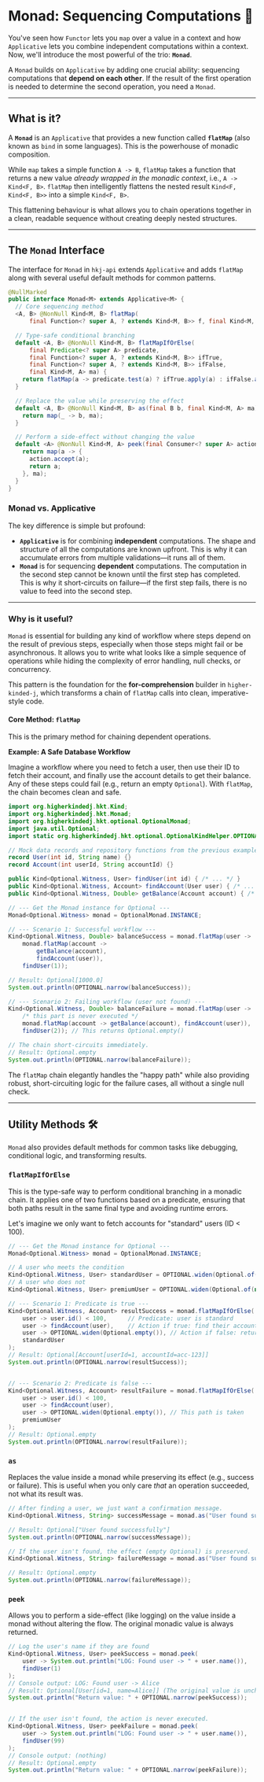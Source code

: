 # Monad: Sequencing Computations 🔗

You've seen how `Functor` lets you `map` over a value in a context and how `Applicative` lets you combine independent computations within a context. Now, we'll introduce the most powerful of the trio: **`Monad`**.

A `Monad` builds on `Applicative` by adding one crucial ability: sequencing computations that **depend on each other**. If the result of the first operation is needed to determine the second operation, you need a `Monad`.

---

## What is it?

A **`Monad`** is an `Applicative` that provides a new function called **`flatMap`** (also known as `bind` in some languages). This is the powerhouse of monadic composition.

While `map` takes a simple function `A -> B`, `flatMap` takes a function that returns a new value *already wrapped in the monadic context*, i.e., `A -> Kind<F, B>`. `flatMap` then intelligently flattens the nested result `Kind<F, Kind<F, B>>` into a simple `Kind<F, B>`.

This flattening behaviour is what allows you to chain operations together in a clean, readable sequence without creating deeply nested structures.

---

## The `Monad` Interface

The interface for `Monad` in `hkj-api` extends `Applicative` and adds `flatMap` along with several useful default methods for common patterns.

```java
@NullMarked
public interface Monad<M> extends Applicative<M> {
  // Core sequencing method
  <A, B> @NonNull Kind<M, B> flatMap(
      final Function<? super A, ? extends Kind<M, B>> f, final Kind<M, A> ma);

  // Type-safe conditional branching
  default <A, B> @NonNull Kind<M, B> flatMapIfOrElse(
      final Predicate<? super A> predicate,
      final Function<? super A, ? extends Kind<M, B>> ifTrue,
      final Function<? super A, ? extends Kind<M, B>> ifFalse,
      final Kind<M, A> ma) {
    return flatMap(a -> predicate.test(a) ? ifTrue.apply(a) : ifFalse.apply(a), ma);
  }

  // Replace the value while preserving the effect
  default <A, B> @NonNull Kind<M, B> as(final B b, final Kind<M, A> ma) {
    return map(_ -> b, ma);
  }

  // Perform a side-effect without changing the value
  default <A> @NonNull Kind<M, A> peek(final Consumer<? super A> action, final Kind<M, A> ma) {
    return map(a -> {
      action.accept(a);
      return a;
    }, ma);
  }
}
```

### Monad vs. Applicative

The key difference is simple but profound:

* **`Applicative`** is for combining **independent** computations. The shape and structure of all the computations are known upfront. This is why it can accumulate errors from multiple validations—it runs all of them.
* **`Monad`** is for sequencing **dependent** computations. The computation in the second step cannot be known until the first step has completed. This is why it short-circuits on failure—if the first step fails, there is no value to feed into the second step.

---

### Why is it useful?

`Monad` is essential for building any kind of workflow where steps depend on the result of previous steps, especially when those steps might fail or be asynchronous. It allows you to write what looks like a simple sequence of operations while hiding the complexity of error handling, null checks, or concurrency.

This pattern is the foundation for the **for-comprehension** builder in `higher-kinded-j`, which transforms a chain of `flatMap` calls into clean, imperative-style code.

#### Core Method: `flatMap`

This is the primary method for chaining dependent operations.

**Example: A Safe Database Workflow**

Imagine a workflow where you need to fetch a user, then use their ID to fetch their account, and finally use the account details to get their balance. Any of these steps could fail (e.g., return an empty `Optional`). With `flatMap`, the chain becomes clean and safe.

```java
import org.higherkindedj.hkt.Kind;
import org.higherkindedj.hkt.Monad;
import org.higherkindedj.hkt.optional.OptionalMonad;
import java.util.Optional;
import static org.higherkindedj.hkt.optional.OptionalKindHelper.OPTIONAL;

// Mock data records and repository functions from the previous example...
record User(int id, String name) {}
record Account(int userId, String accountId) {}

public Kind<Optional.Witness, User> findUser(int id) { /* ... */ }
public Kind<Optional.Witness, Account> findAccount(User user) { /* ... */ }
public Kind<Optional.Witness, Double> getBalance(Account account) { /* ... */ }

// --- Get the Monad instance for Optional ---
Monad<Optional.Witness> monad = OptionalMonad.INSTANCE;

// --- Scenario 1: Successful workflow ---
Kind<Optional.Witness, Double> balanceSuccess = monad.flatMap(user ->
    monad.flatMap(account ->
        getBalance(account),
        findAccount(user)),
    findUser(1));

// Result: Optional[1000.0]
System.out.println(OPTIONAL.narrow(balanceSuccess));

// --- Scenario 2: Failing workflow (user not found) ---
Kind<Optional.Witness, Double> balanceFailure = monad.flatMap(user ->
    /* this part is never executed */
    monad.flatMap(account -> getBalance(account), findAccount(user)),
    findUser(2)); // This returns Optional.empty()

// The chain short-circuits immediately.
// Result: Optional.empty
System.out.println(OPTIONAL.narrow(balanceFailure));
```

The `flatMap` chain elegantly handles the "happy path" while also providing robust, short-circuiting logic for the failure cases, all without a single null check.

---

## Utility Methods 🛠️

`Monad` also provides default methods for common tasks like debugging, conditional logic, and transforming results.

### `flatMapIfOrElse`

This is the type-safe way to perform conditional branching in a monadic chain. It applies one of two functions based on a predicate, ensuring that both paths result in the same final type and avoiding runtime errors.

Let's imagine we only want to fetch accounts for "standard" users (ID < 100).

```java
// --- Get the Monad instance for Optional ---
Monad<Optional.Witness> monad = OptionalMonad.INSTANCE;

// A user who meets the condition
Kind<Optional.Witness, User> standardUser = OPTIONAL.widen(Optional.of(new User(1, "Alice")));
// A user who does not
Kind<Optional.Witness, User> premiumUser = OPTIONAL.widen(Optional.of(new User(101, "Bob")));

// --- Scenario 1: Predicate is true ---
Kind<Optional.Witness, Account> resultSuccess = monad.flatMapIfOrElse(
    user -> user.id() < 100,      // Predicate: user is standard
    user -> findAccount(user),    // Action if true: find their account
    user -> OPTIONAL.widen(Optional.empty()), // Action if false: return empty
    standardUser
);
// Result: Optional[Account[userId=1, accountId=acc-123]]
System.out.println(OPTIONAL.narrow(resultSuccess));


// --- Scenario 2: Predicate is false ---
Kind<Optional.Witness, Account> resultFailure = monad.flatMapIfOrElse(
    user -> user.id() < 100,
    user -> findAccount(user),
    user -> OPTIONAL.widen(Optional.empty()), // This path is taken
    premiumUser
);
// Result: Optional.empty
System.out.println(OPTIONAL.narrow(resultFailure));
```

### `as`

Replaces the value inside a monad while preserving its effect (e.g., success or failure). This is useful when you only care *that* an operation succeeded, not what its result was.

```java
// After finding a user, we just want a confirmation message.
Kind<Optional.Witness, String> successMessage = monad.as("User found successfully", findUser(1));

// Result: Optional["User found successfully"]
System.out.println(OPTIONAL.narrow(successMessage));

// If the user isn't found, the effect (empty Optional) is preserved.
Kind<Optional.Witness, String> failureMessage = monad.as("User found successfully", findUser(99));

// Result: Optional.empty
System.out.println(OPTIONAL.narrow(failureMessage));
```

### `peek`

Allows you to perform a side-effect (like logging) on the value inside a monad without altering the flow. The original monadic value is always returned.

```java
// Log the user's name if they are found
Kind<Optional.Witness, User> peekSuccess = monad.peek(
    user -> System.out.println("LOG: Found user -> " + user.name()),
    findUser(1)
);
// Console output: LOG: Found user -> Alice
// Result: Optional[User[id=1, name=Alice]] (The original value is unchanged)
System.out.println("Return value: " + OPTIONAL.narrow(peekSuccess));


// If the user isn't found, the action is never executed.
Kind<Optional.Witness, User> peekFailure = monad.peek(
    user -> System.out.println("LOG: Found user -> " + user.name()),
    findUser(99)
);
// Console output: (nothing)
// Result: Optional.empty
System.out.println("Return value: " + OPTIONAL.narrow(peekFailure));
```
